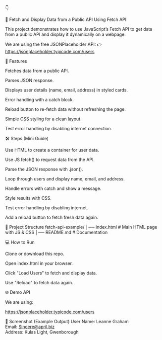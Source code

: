 👇

📌 Fetch and Display Data from a Public API Using Fetch API

This project demonstrates how to use JavaScript’s Fetch API to get data from a public API and display it dynamically on a webpage.

We are using the free JSONPlaceholder API:
👉 https://jsonplaceholder.typicode.com/users

🚀 Features

Fetches data from a public API.

Parses JSON response.

Displays user details (name, email, address) in styled cards.

Error handling with a catch block.

Reload button to re-fetch data without refreshing the page.

Simple CSS styling for a clean layout.

Test error handling by disabling internet connection.

🛠️ Steps (Mini Guide)

Use HTML to create a container for user data.

Use JS fetch() to request data from the API.

Parse the JSON response with .json().

Loop through users and display name, email, and address.

Handle errors with catch and show a message.

Style results with CSS.

Test error handling by disabling internet.

Add a reload button to fetch fresh data again.

📂 Project Structure
fetch-api-example/
│── index.html   # Main HTML page with JS & CSS
│── README.md    # Documentation

💻 How to Run

Clone or download this repo.

Open index.html in your browser.

Click "Load Users" to fetch and display data.

Use "Reload" to fetch data again.

🌐 Demo API

We are using:

https://jsonplaceholder.typicode.com/users

📸 Screenshot (Example Output)
User Name: Leanne Graham  
Email: Sincere@april.biz  
Address: Kulas Light, Gwenborough  
